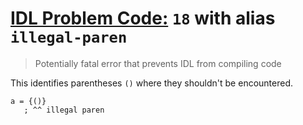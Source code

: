# [IDL Problem Code:](./../README.md) `18` with alias `illegal-paren`

> Potentially fatal error that prevents IDL from compiling code

This identifies parentheses `()` where they shouldn't be encountered.

```idl
a = {()}
   ; ^^ illegal paren
```
